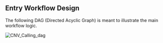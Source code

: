 ## Entry Workflow Design

The following DAG (Directed Acyclic Graph) is meant to illustrate the main workflow logic. 



![CNV_Calling_dag](https://github.com/user-attachments/assets/9a0834aa-1ab2-4cb2-b8a5-b0ef3dcc2d4b)
